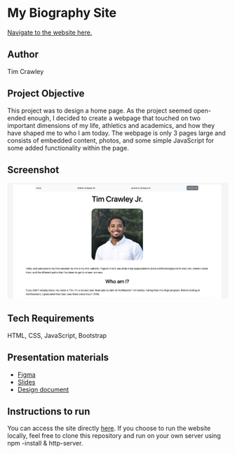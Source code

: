 # My Biography Site

[Navigate to the website here.](https://tcrawley2.github.io/biography-site/index.html)

## Author
Tim Crawley

## Project Objective
This project was to design a home page. As the project seemed open-ended enough, I decided to create a webpage that touched on two important dimensions of my life, athletics and academics, and how they have shaped me to who I am today. The webpage is only 3 pages large and consists of embedded content, photos, and some simple JavaScript for some added functionality within the page.

## Screenshot
![Screenshot of homepage](images/homepage-screenshot.png)

## Tech Requirements
HTML, CSS, JavaScript, Bootstrap

## Presentation materials
- [Figma](https://www.figma.com/file/73GENxE6MYO2q4ceQQyNBv/Project1?node-id=13%3A28)
- [Slides](https://docs.google.com/presentation/d/1SPyvE46gNIcfwcHcFTP3erdv-6mWcv4LQPUs4CtoTA8/edit?usp=sharing)
- [Design document](https://docs.google.com/document/d/1G8J-3qnJfn8d-l_gSA1YEZ4qkdstP0Zza6l9PO3GbxI/edit?usp=sharing)

## Instructions to run
You can access the site directly [here](https://tcrawley2.github.io/biography-site/index.html). If you choose to run the website locally, feel free to clone this repository and run on your own server using npm -install & http-server.
